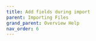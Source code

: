 ```yaml
---
title: Add fields during import
parent: Importing Files
grand_parent: Overview Help
nav_order: 6
---
```


